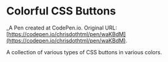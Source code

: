 # Colorful CSS Buttons
 _A Pen created at CodePen.io. Original URL: [https://codepen.io/chrisdothtml/pen/waKBdM](https://codepen.io/chrisdothtml/pen/waKBdM).

 A collection of various types of CSS buttons in various colors.